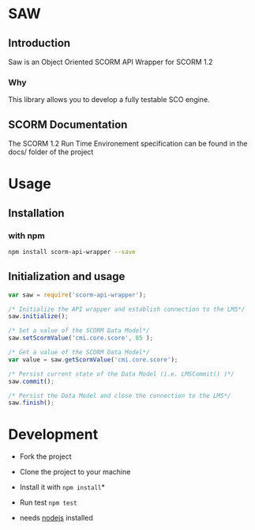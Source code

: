 # SAW

## Introduction
Saw is an Object Oriented SCORM API Wrapper for SCORM 1.2
### Why
This library allows you to develop a fully testable SCO engine.
## SCORM Documentation
The SCORM 1.2 Run Time Environement specification can be found in the docs/ folder of the project
# Usage
## Installation
### with npm
```Bash
npm install scorm-api-wrapper --save
```
## Initialization and usage

```JavaScript
var saw = require('scorm-api-wrapper');

/* Initialize the API wrapper and establish connection to the LMS*/
saw.initialize();

/* Set a value of the SCORM Data Model*/
saw.setScormValue('cmi.core.score', 85 );

/* Get a value of the SCORM Data Model*/
var value = saw.getScormValue('cmi.core.score');

/* Persist current state of the Data Model (i.e. LMSCommit() )*/
saw.commit();

/* Persist the Data Model and close the connection to the LMS*/
saw.finish();

```

# Development

 * Fork the project
 * Clone the project to your machine
 * Install it with ```npm install```*
 * Run test ```npm test```

* needs [nodejs](http://nodejs.org/) installed

